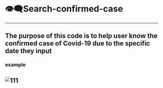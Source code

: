 # 👁‍🗨Search-confirmed-case
---
## The purpose of this code is to help user know the confirmed case of Covid-19 due to the specific date they input
### example
![111](https://user-images.githubusercontent.com/79236612/130445758-98d6ce35-bdf3-47cb-9431-2fbbe8f01d1c.png)
---
###

